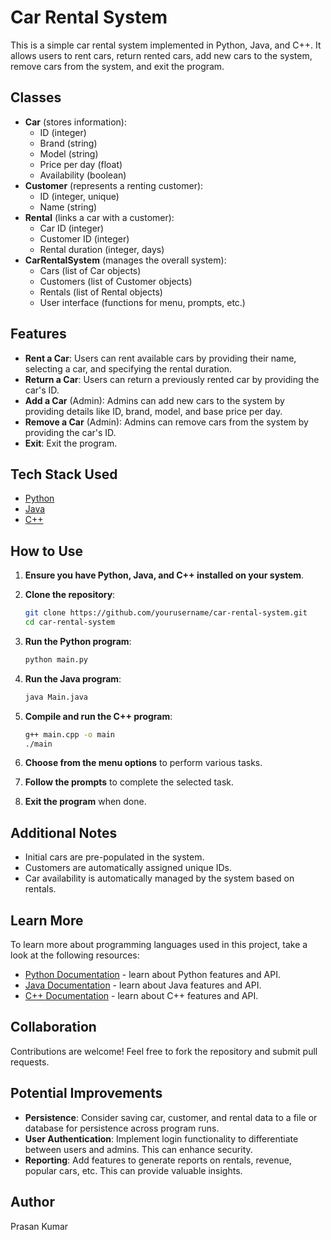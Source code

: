 # Car Rental System

This is a simple car rental system implemented in Python, Java, and C++. It allows users to rent cars, return rented cars, add new cars to the system, remove cars from the system, and exit the program.

## Classes

- **Car** (stores information):
  - ID (integer)
  - Brand (string)
  - Model (string)
  - Price per day (float)
  - Availability (boolean)
- **Customer** (represents a renting customer):
  - ID (integer, unique)
  - Name (string)
- **Rental** (links a car with a customer):
  - Car ID (integer)
  - Customer ID (integer)
  - Rental duration (integer, days)
- **CarRentalSystem** (manages the overall system):
  - Cars (list of Car objects)
  - Customers (list of Customer objects)
  - Rentals (list of Rental objects)
  - User interface (functions for menu, prompts, etc.)

## Features

- **Rent a Car**: Users can rent available cars by providing their name, selecting a car, and specifying the rental duration.
- **Return a Car**: Users can return a previously rented car by providing the car's ID.
- **Add a Car** (Admin): Admins can add new cars to the system by providing details like ID, brand, model, and base price per day.
- **Remove a Car** (Admin): Admins can remove cars from the system by providing the car's ID.
- **Exit**: Exit the program.

## Tech Stack Used

- [Python](https://www.python.org/)
- [Java](https://www.java.com/)
- [C++](https://isocpp.org/)

## How to Use

1. **Ensure you have Python, Java, and C++ installed on your system**.
2. **Clone the repository**:

    ```bash
    git clone https://github.com/yourusername/car-rental-system.git
    cd car-rental-system
    ```

3. **Run the Python program**:

    ```bash
    python main.py
    ```

4. **Run the Java program**:

    ```bash
    java Main.java
    ```

5. **Compile and run the C++ program**:

    ```bash
    g++ main.cpp -o main
    ./main
    ```

6. **Choose from the menu options** to perform various tasks.
7. **Follow the prompts** to complete the selected task.
8. **Exit the program** when done.

## Additional Notes

- Initial cars are pre-populated in the system.
- Customers are automatically assigned unique IDs.
- Car availability is automatically managed by the system based on rentals.

## Learn More

To learn more about programming languages used in this project, take a look at the following resources:

- [Python Documentation](https://docs.python.org/3/) - learn about Python features and API.
- [Java Documentation](https://docs.oracle.com/en/java/) - learn about Java features and API.
- [C++ Documentation](https://isocpp.org/) - learn about C++ features and API.

## Collaboration

Contributions are welcome! Feel free to fork the repository and submit pull requests.

## Potential Improvements

- **Persistence**: Consider saving car, customer, and rental data to a file or database for persistence across program runs.
- **User Authentication**: Implement login functionality to differentiate between users and admins. This can enhance security.
- **Reporting**: Add features to generate reports on rentals, revenue, popular cars, etc. This can provide valuable insights.

## Author
Prasan Kumar
